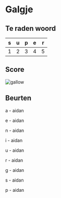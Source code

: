 # Galgje

## Te raden woord

|s|u|p|e|r|
|-|-|-|-|-|
|1|2|3|4|5|

## Score
![gallow](./images/5.png)

## Beurten

a - aidan

e - aidan

n - aidan

i - aidan

u - aidan

r - aidan

g - aidan

s - aidan

p - aidan
